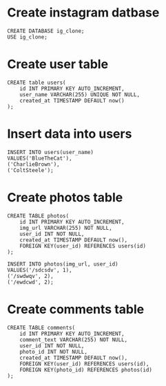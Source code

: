 # Create instagram datbase

```
CREATE DATABASE ig_clone;
USE ig_clone;
```

# Create user table

```
CREATE table users(
    id INT PRIMARY KEY AUTO_INCREMENT,
    user_name VARCHAR(255) UNIQUE NOT NULL,
    created_at TIMESTAMP DEFAULT now()
);
```

# Insert data into users

```
INSERT INTO users(user_name)
VALUES('BlueTheCat'),
('CharlieBrown'),
('ColtSteele');
```

# Create photos table

```
CREATE TABLE photos(
    id INT PRIMARY KEY AUTO_INCREMENT,
    img_url VARCHAR(255) NOT NULL,
    user_id INT NOT NULL,
    created_at TIMESTAMP DEFAULT now(),
    FOREIGN KEY(user_id) REFERENCES users(id)
);
```

```
INSERT INTO photos(img_url, user_id)
VALUES('/sdcsdv', 1),
('/swdwqv', 2),
('/ewdcwd', 2);
```

# Create comments table

```
CREATE TABLE comments(
    id INT PRIMARY KEY AUTO_INCREMENT,
    comment_text VARCHAR(255) NOT NULL,
    user_id INT NOT NULL,
    photo_id INT NOT NULL,
    created_at TIMESTAMP DEFAULT now(),
    FOREIGN KEY(user_id) REFERENCES users(id),
    FOREIGN KEY(photo_id) REFERENCES photos(id)
);
```
